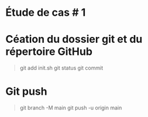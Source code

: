 # Étude de cas # 1

# Céation du dossier git et du répertoire GitHub
>git add init.sh
git status
git commit

# Git push
>git branch -M main
git push -u origin main
